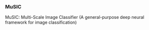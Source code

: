 ### MuSIC
MuSIC: Multi-Scale Image Classifier (A general-purpose deep neural framework for image classification)
